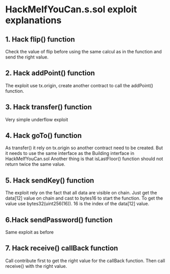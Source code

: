 # HackMeIfYouCan.s.sol exploit explanations

## 1. Hack flip() function

Check the value of flip before using the same calcul as in the function and send the right value.

## 2. Hack addPoint() function

The exploit use tx.origin, create another contract to call the addPoint() function.

## 3. Hack transfer() function

Very simple underflow exploit

## 4. Hack goTo() function

As transfer() it rely on tx.origin so another contract need to be created.
But it needs to use the same interface as the Building interface in HackMeIfYouCan.sol
Another thing is that isLastFloor() function should not return twice the same value.

## 5. Hack sendKey() function

The exploit rely on the fact that all data are visible on chain.
Just get the data[12] value on chain and cast to bytes16 to start the function.
To get the value use bytes32(uint256(16)). 16 is the index of the data[12] value.

## 6.Hack sendPassword() function

Same exploit as before

## 7. Hack receive() callBack function

Call contribute first to get the right value for the callBack function.
Then call receive() with the right value.
